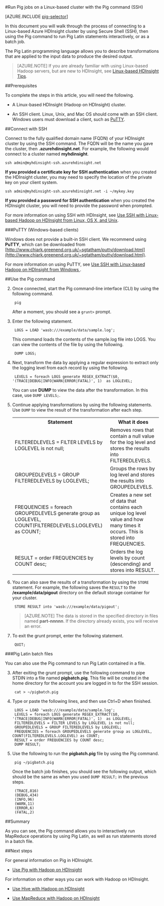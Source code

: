<properties
   pageTitle="Use Hadoop Pig with SSH on an HDInsight cluster | Microsoft Azure"
   description="Learn how connect to a Linux-based Hadoop cluster with SSH, and then use the Pig command to run Pig Latin statements interactively, or as a batch job."
   services="hdinsight"
   documentationCenter=""
   authors="Blackmist"
   manager="paulettm"
   editor="cgronlun"
	tags="azure-portal"/>

<tags
   ms.service="hdinsight"
   ms.devlang="na"
   ms.topic="article"
   ms.tgt_pltfrm="na"
   ms.workload="big-data"
   ms.date="12/04/2015"
   ms.author="larryfr"/>

#Run Pig jobs on a Linux-based cluster with the Pig command (SSH)

[AZURE.INCLUDE [pig-selector](../../includes/hdinsight-selector-use-pig.md)]

In this document you will walk through the process of connecting to a Linux-based Azure HDInsight cluster by using Secure Shell (SSH), then using the Pig command to run Pig Latin statements interactively, or as a batch job.

The Pig Latin programming language allows you to describe transformations that are applied to the input data to produce the desired output.

> [AZURE.NOTE] If you are already familiar with using Linux-based Hadoop servers, but are new to HDInsight, see [Linux-based HDInsight Tips](hdinsight-hadoop-linux-information.md).

##<a id="prereq"></a>Prerequisites

To complete the steps in this article, you will need the following.

* A Linux-based HDInsight (Hadoop on HDInsight) cluster.

* An SSH client. Linux, Unix, and Mac OS should come with an SSH client. Windows users must download a client, such as [PuTTY](http://www.chiark.greenend.org.uk/~sgtatham/putty/download.html).

##<a id="ssh"></a>Connect with SSH

Connect to the fully qualified domain name (FQDN) of your HDInsight cluster by using the SSH command. The FQDN will be the name you gave the cluster, then **.azurehdinsight.net**. For example, the following would connect to a cluster named **myhdinsight**.

	ssh admin@myhdinsight-ssh.azurehdinsight.net

**If you provided a certificate key for SSH authentication** when you created the HDInsight cluster, you may need to specify the location of the private key on your client system.

	ssh admin@myhdinsight-ssh.azurehdinsight.net -i ~/mykey.key

**If you provided a password for SSH authentication** when you created the HDInsight cluster, you will need to provide the password when prompted.

For more information on using SSH with HDInsight, see [Use SSH with Linux-based Hadoop on HDInsight from Linux, OS X, and Unix](hdinsight-hadoop-linux-use-ssh-unix.md).

###PuTTY (Windows-based clients)

Windows does not provide a built-in SSH client. We recommend using **PuTTY**, which can be downloaded from [http://www.chiark.greenend.org.uk/~sgtatham/putty/download.html](http://www.chiark.greenend.org.uk/~sgtatham/putty/download.html).

For more information on using PuTTY, see [Use SSH with Linux-based Hadoop on HDInsight from Windows ](hdinsight-hadoop-linux-use-ssh-windows.md).

##<a id="pig"></a>Use the Pig command

2. Once connected, start the Pig command-line interface (CLI) by using the following command.

        pig

	After a moment, you should see a `grunt>` prompt.

3. Enter the following statement.

		LOGS = LOAD 'wasb:///example/data/sample.log';

	This command loads the contents of the sample.log file into LOGS. You can view the contents of the file by using the following.

		DUMP LOGS;

4. Next, transform the data by applying a regular expression to extract only the logging level from each record by using the following.

		LEVELS = foreach LOGS generate REGEX_EXTRACT($0, '(TRACE|DEBUG|INFO|WARN|ERROR|FATAL)', 1)  as LOGLEVEL;

	You can use **DUMP** to view the data after the transformation. In this case, use `DUMP LEVELS;`.

5. Continue applying transformations by using the following statements. Use `DUMP` to view the result of the transformation after each step.

	<table>
	<tr>
	<th>Statement</th><th>What it does</th>
	</tr>
	<tr>
	<td>FILTEREDLEVELS = FILTER LEVELS by LOGLEVEL is not null;</td><td>Removes rows that contain a null value for the log level and stores the results into FILTEREDLEVELS.</td>
	</tr>
	<tr>
	<td>GROUPEDLEVELS = GROUP FILTEREDLEVELS by LOGLEVEL;</td><td>Groups the rows by log level and stores the results into GROUPEDLEVELS.</td>
	</tr>
	<tr>
	<td>FREQUENCIES = foreach GROUPEDLEVELS generate group as LOGLEVEL, COUNT(FILTEREDLEVELS.LOGLEVEL) as COUNT;</td><td>Creates a new set of data that contains each unique log level value and how many times it occurs. This is stored into FREQUENCIES.</td>
	</tr>
	<tr>
	<td>RESULT = order FREQUENCIES by COUNT desc;</td><td>Orders the log levels by count (descending) and stores into RESULT.</td>
	</tr>
	</table>

6. You can also save the results of a transformation by using the `STORE` statement. For example, the following saves the `RESULT` to the **/example/data/pigout** directory on the default storage container for your cluster.

		STORE RESULT into 'wasb:///example/data/pigout';

	> [AZURE.NOTE] The data is stored in the specified directory in files named **part-nnnnn**. If the directory already exists, you will receive an error.

7. To exit the grunt prompt, enter the following statement.

		QUIT;

###Pig Latin batch files

You can also use the Pig command to run Pig Latin contained in a file.

3. After exiting the grunt prompt, use the following command to pipe STDIN into a file named **pigbatch.pig**. This file will be created in the home directory for the account you are logged in to for the SSH session.

		cat > ~/pigbatch.pig

4. Type or paste the following lines, and then use Ctrl+D when finished.

		LOGS = LOAD 'wasb:///example/data/sample.log';
		LEVELS = foreach LOGS generate REGEX_EXTRACT($0, '(TRACE|DEBUG|INFO|WARN|ERROR|FATAL)', 1)  as LOGLEVEL;
		FILTEREDLEVELS = FILTER LEVELS by LOGLEVEL is not null;
		GROUPEDLEVELS = GROUP FILTEREDLEVELS by LOGLEVEL;
		FREQUENCIES = foreach GROUPEDLEVELS generate group as LOGLEVEL, COUNT(FILTEREDLEVELS.LOGLEVEL) as COUNT;
		RESULT = order FREQUENCIES by COUNT desc;
		DUMP RESULT;

5. Use the following to run the **pigbatch.pig** file by using the Pig command.

		pig ~/pigbatch.pig

	Once the batch job finishes, you should see the following output, which should be the same as when you used `DUMP RESULT;` in the previous steps.

		(TRACE,816)
		(DEBUG,434)
		(INFO,96)
		(WARN,11)
		(ERROR,6)
		(FATAL,2)

##<a id="summary"></a>Summary

As you can see, the Pig command allows you to interactively run MapReduce operations by using Pig Latin, as well as run statements stored in a batch file.

##<a id="nextsteps"></a>Next steps

For general information on Pig in HDInsight.

* [Use Pig with Hadoop on HDInsight](hdinsight-use-pig.md)

For information on other ways you can work with Hadoop on HDInsight.

* [Use Hive with Hadoop on HDInsight](hdinsight-use-hive.md)

* [Use MapReduce with Hadoop on HDInsight](hdinsight-use-mapreduce.md)
